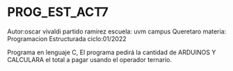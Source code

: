 # PROG_EST_ACT7
Autor:oscar vivaldi partido ramirez 
escuela: uvm campus Queretaro
materia: Programacion Estructurada
ciclo:01/2022

Programa en lenguaje C, El programa pedirá la cantidad de ARDUINOS Y CALCULARA el total a pagar  usando el operador ternario.
